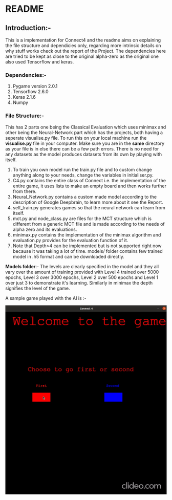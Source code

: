 # README

## Introduction:- 

This is  a implementation for Connect4 and the readme aims on explaining the file structure and dependicies only, regarding more intrinsic details on why stuff works check out the report of the Project. The dependencies here are tried to be kept as close to the original alpha-zero as the original one also used Tensorflow and keras.

### Dependencies:-

<ol>
    <li>Pygame version 2.0.1 </li>
    <li> Tensorflow  2.6.0 </li>
    <li> Keras 2.1.6</li>
    <li> Numpy  </li>
</ol>


### File Structure:-

This has 2 parts one being the Classical Evaluation which uses minimax and other being the Neural-Network part which has the projects, both having a seperate visualise.py file.  To run this on your local machine run the **visualise.py** file in your computer. Make sure you are in the **same** directory as your file is in else there can be a few path errors. There is no need for any datasets as the model produces datasets from its own by playing with itself.

<ol>
    <li>To train you own model run the train.py file and to custom change anything along to your needs, change the variables in initialiser.py.</li>
    <li>C4.py contains the entire class of Connect i.e. the implementation of the entire game, it uses lists to make an empty board and then works further from there.</li>
    <li>Neural_Network.py contains a custom made model according to the description of Google Deepbrain, to learn more about it see the Report.</li>
    <li>self_train.py generates games so that the neural network can learn from itself.</li>
<li>mct.py and node_class.py are files for the MCT structure which is different from a generic MCT file and is made according to the needs of alpha zero and its evaluations.</li>
<li>minimax.py contains the implementation of the minimax algorithm and evaluation.py provides for the evaluation function of it. </li>
<li>Note that Depth>4 can be implemented but is not supported right now because it was taking a lot of time.
models/ folder contains few trained model in .h5 format and can be downloaded directly. </li>
</ol>

**Models folder**:- The levels are clearly specified in the model and they all vary over the amount of training provided with Level 4 trained over 5000 epochs, Level 3 over 3000 epochs, Level 2 over 500 epochs and Level 1 over just 3 to demonstrate it's learning. Similarly in minimax the depth signifies the level of the game.

A sample game played with the AI is :-

![Alt Text](https://github.com/devesh-002/Beginner-AI/blob/main/Readme_files/Connect4.gif)

